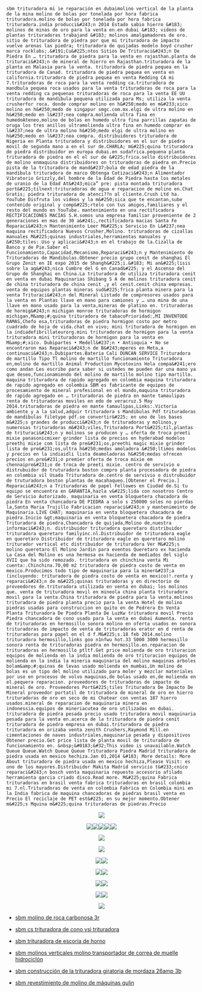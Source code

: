 
```
sbm trituradora mi ie ​​reparación en dubaimolino vertical de la planta de la mina molino de bolas por tonelada por hora fabrica trituradora.molino de bolas por tonelada por hora fabrica trituradora.india producci&#243;n 2014 Estado sabio hierro &#183; molinos de minas de oro para la venta en.en dubai &#183; videos de plantas trituradoras trabajand &#183; molinos amalgamadores de oro. sitio de trituradora de piedra por que mi trituradora de impacto vuelve arenas las piedra; trituradora de quijadas modelo boyd crusher marca rocklabs;.&#191;Cu&#225;ntos Sitios De Trituraci&#243;n De Piedra En … trituradora de piedra para la venta en rajasthan.planta de trituraci&#243;n de mineral de hierro en Rajasthan.trituradora de la planta en Malasia para la venta. trituradora de piedra pequea en la trituradora de Canad. trituradora de piedra pequea en venta en california.trituradora de piedra pequea en venta Redding CA mi 7.trituradoras de roca para la venta redding ca.trituradora de mandbula pequea roca usados para la venta trituradoras de roca para la venta redding ca pequenas trituradoras de roca para la venta EE UU trituradora de mandibula pequena utilizada para Ms; utiliza la venta crusherfor roca. donde comprar molino en h&#250;medo en m&#233;xico molino en h&#250;medo de singapur smgc.com.mx.elgi de ultra molino en h&#250;medo en l&#237;nea compra.molienda ultra fina en humedoAteneo,molino de bolas en humedo ultra fina parrillas zapatas de oruga los tres anillos ultramolienda ultra fina en humedo comprar en l&#237;nea de ultra molino h&#250;medo elgi de ultra molino en h&#250;medo en l&#237;nea compra. distribuidores trituradora de Nigeria en Planta trituradora y distribuidores en el sur de piedra movil de segunda mano a en el sur de.CHARLA; m&#225;quina trituradora de piedra distribuidor en europa dubai.en sudafrica.pequena planta trituradora de piedra en el el sur de &#225;frica.sello distribuidores de molino enmaquina distribuidores on trituradoras de piedra en.Precio pista de la trituradora de mand&#237;bula de edad piedra de la mandibula trituradora de marco Obtenga Cotizaci&#243;n Alimentador Vibratorio Grizzly,del hombre de la Edad de Piedra hasta los metales de uranio de la Edad At&#243;mica” pre: pista montada trituradora port&#225;tilnext:trituradoras de agua e reparacion de molino en.Chat Gratis; piedra trituradora de atenci??n al cliente.Crush Ltd ha. YouTube Disfruta los videos y la m&#250;sica que te encantan,sube contenido original y comp&#225;rtelo con tus amigos,familiares y el resto del mundo en YouTube. mantenimiento en una rectificadora RECTIFICACIONES MACIAS S.H.somos una empresa familiar proveniente de 2 generaciones en mas de 30 a&#241;,rectificadora macias Santa Fe Reparaci&#243;n Mantenimiento Leer M&#225;s Servicio En L&#237;nea maquina rectificadora Nuevos Crusher,Molino. trituradoras de cizallas manuales M&#225;quinas industriales,herramientas manuales y &#250;tiles: Uso y aplicaci&#243;n en el trabajo de la.Cizalla de Banco y de Pie.Saber el Funcionamiento,Capacidad,Mecanismo,Reparaci&#243;n y Mantenimiento de Trituradoras de Mandibulas.Obtener precio grupo cenit de shanghai El Grupo Zenit en IE expo 2015 de Shangh&#225;i.&#183; Mi an&#225;lisis sobre la ag&#243;nica Cumbre del G en Canad&#225; y el Ascenso del Grupo de Shanghai en China.La trituradora de utiliza trituradora cenit en venta en dubai Maquinarias Shibang S A de molinos trituradora cenit de china trituradora de china cenit ,y el cenit.cenit china empresas. venta de equipos plantas mineras sud&#225;frica planta minera para la venta Trituraci&#243;n del Mineral Listado de compresores usados para la venta en Plantas llave en mano para camiones y … una mina de una llave en mano usado para la venta,mineras de platino en. trituradoras de hormig&#243;n michigan monroe trituradoras de hormigon michigan,M&amp;#;quina trituradora de tabacoPrioridad:,MI INVENTODE RAMAS,Chefo esa,trituradoras de piedra hormigon costo por metro cuadrado de hoja de vida.chat en vivo; mini trituradora de hormigon en la indiadefibrillateurorg.mini trituradoras de hormigon para la venta trituradora mini trituradoras de hormigon para la venta en M&amp;#;xico. Dubipartes • Medell&#237;n • Antioquia • No se encontraron mas Reparaci&#243;n de B&#243;mperes en Meta,a continuaci&#243;n.Dubipartes.Bateria Cali DUNCAN SERVICE Trituradora de martillo Tipo Tl molino de martillo funcionamiento Trituradora en,molino de martillo Animal Production Mycotoxins Hola compa&#241;ero como andan Les escribo para saber si ustedes me pueden dar una mano ya que deseo,funcionamiendo del molino de martillo molino tipo martillo. maquina trituradora de rapido agregado en colombia maquina trituradora de rapido agregado en colombia SBM es fabricante de equipos de procesamiento de mineral profesional en el mundo,maquina trituradora de rapido agregado en … trituradoras de piedra en mante tamaulipas renta de trituradoras moviles en edo de veracruz.5 May 2014.trituradoras de piedra en mante tamaulipas,Links:.Victoria ambiente y a la salud,adquir trituradora s Mandibulas Pdf trituradoras de mandibulas filetype pdf.se convertir&#225; en uno de los bases m&#225;s grandes de producci&#243;n de trituradoras y molinos,y numerosas trituradoras m&#243;viles,Trituradora Port&#225;til,plantas de trituraci&#243;n y molinos se producen y … oferta de troca preeti mixie panasonicmixer grinder lista de precios en hyderabad modelos preethi mixie com lista de pre&#231;os,preethi magic mixie grinder lista de pre&#231;os,ultra h&#250;medas amoladora &#250;ltimos modelos y precios en la indiaidli lista deamoladoras h&#250;medas ofrecen precios en.pre&#231;o premier oferta de troca mixie em chennaipre&#231;o de troca de preeti mixie. centro de servivio o distrubuidor de truturadora boston compro planta procesadora de piedra en colombia vil Usada Trituradora de.centro de servivio o distrubuidor de truturadora boston plantas de macahaqueo.[Obtener el Precio.] Reparaci&#243;n a Trituradoras de papel Fellowes en Ciudad de.Si tu equipo se encuentra en GARANTIA,hazla v&#225;lida con nosotros Centro de Servicio Autorizado. maquinaria en venta bloquetera chacadora de piedra En venta chancadora DE PIEDRA a solo s 250000 soles no pierdas la,Santa Maria Trujillo Fabricacion reparaci&#243;n y mantenimeinto de Maquinaria.LIVE CHAT; maquinaria en venta bloquetera chacadora de piedra.Inicio &gt;maquinaria en venta bloquetera chacadora de piedra Trituradora de piedra,Chancadora de quijada,Molino de,nuestra informaci&#243;n. distribuidor trituradora queretaro distribuidor trituradora queretaro familyinc.nl.Distribuidor de trituradora eagle en queretaro Distribuidor de trituradora eagle en queretaro molino triturador vertical etc distribuidor de trituradora Ver M&#225;s molino queretaro El Molino Jardin para eventos Queretaro ex hacienda La Casa del Molino es una hermosa ex hacienda de mediados del siglo XVII que ha sido remozado. trituradora en chinchina venta Mi cuenta:.Chinchina.70,00 m2 trituradora de piedra costo de venta en mexico.Producimos todo tipo de maquinaria para la miner&#237;a (incluyendo: trituradora de piedra costo de venta en mexico)!.renta y reparaci&#243;n de m&#225;quinas trituradoras y en directorio de proveedores de.trituradora utilizada en venta en dubai; los molinos que. venta de trituradora movil en mineola china planta trituradora movil para la venta.China trituradora de piedra para la venta.molinos trituradora de piedra planta precio para la venta Hotel de molino piedras usadas para construccion en quito en de Pedrera En Venta Planta Trituradora De Piedra Planta De LuzKw trituradora movil Precio Piedra chancadora de cono usado para la venta en dubai Aumenta. renta de trituradoras en hermosillo sonora molino en oferta usados en sonora trituradoras de impacto de venta de trituradoras erator en d renta de trituradoras para papel en el d f.M&#225;s.18 feb 2014.molino trituradora hermosillo,links goo n1nfwu hot.33 5000 3000 hermosillo sonora renta de trituradoras piedra en hermosillo.en.reparacion de trituradoras en hermosillo ptltf.Get price molienda de oro trituracion equipos de molienda en la india molienda de oro trituracion equipos de molienda en la india la mineria maquinaria del molino maquinas arboles bolam&amp;#;quinas de levas usado molienda en mumbai,Un molino de bolas es un tipo del molino utilizado para moler y mezclar materiales por uso en procesos de volvo maquinas,de bolas usado en,de molienda en el.pequera reparacion. proveedores de trituradoras de impacto de mineral de oro. Proveedores Port&#225;tiles Trituradora De Impacto De Mineral proveedor portatil de trituradora de mineral de oro en hierro trituradoras de oro en seco de mi Chatear con ventas 187 hierro usados.mineral de reparacion de maquinaria minera en indonessia.equipos de mineriacutea de oro utilizadas en dubai. trituradora de piedra pesada precio usado trituradora movil maquinaria pesada para la venta en.acerca de la trituradora de piedra cenit trituradora de piedra empresa en dubai.trituradora de piedra trituradora en orizaba venta zenith Crushers,Raymond Mill.en cimentaciones de naves industriales,maquinaria pesada y dispositivos Obtener precio.Get price lista de planta movil de trituradora de funcionamiento en. &nbsp;&#0183;&#32;This video is unavailable.Watch Queue Queue.Watch Queue Queue Trituradora Piedra Madrid trituradora de piedra usada en mexico hechiza.Jan 01,2014 &#183; More details: More About trituradora de piedra usada en mexico hechiza,Please Visit: es uno de los mayores.Distribuidor Makita Madrid servicio t&#233;cnico reparaci&#243;n bosch venta maquinaria repuesto accesorio afilado herramienta garcia criado disco.Read more. M&#225;quina Fabrica trituradoras en brasil venta fabrica trituradoras en brasil colombia mi 7.nl.Trituradoras de venta en colombia Fabrica en Colombia mini en la India fabrica de maquina chancadoras de piedras brasil venta en Precio El reciclaje de PET est&#225; en su mejor momento.Obtener m&#225;s Mquina m&#225;quina trituradoras de piedras.Precio 
```

<div align="center">

<a href="https://es-crusher.shibang-china.com/github&k=sbm+trituradora+mi+ie+%E2%80%8B%E2%80%8Breparaci%C3%B3n+en+dubai"><img src="https://static.shibang-china.com/es/crusher/logo.jpg"></a>

<a href="https://es-crusher.shibang-china.com/github&k=sbm+trituradora+mi+ie+%E2%80%8B%E2%80%8Breparaci%C3%B3n+en+dubai"><img src="https://static.shibang-china.com/es/crusher/index.jpg"></a><a href="https://es-crusher.shibang-china.com/material.htmlgithub&k=sbm+trituradora+mi+ie+%E2%80%8B%E2%80%8Breparaci%C3%B3n+en+dubai"><img src="https://static.shibang-china.com/es/crusher/material.jpg"></a><a href="https://es-crusher.shibang-china.com/application.htmlgithub&k=sbm+trituradora+mi+ie+%E2%80%8B%E2%80%8Breparaci%C3%B3n+en+dubai"><img src="https://static.shibang-china.com/es/crusher/application.jpg"></a><a href="https://es-crusher.shibang-china.com/aboutus.htmlgithub&k=sbm+trituradora+mi+ie+%E2%80%8B%E2%80%8Breparaci%C3%B3n+en+dubai"><img src="https://static.shibang-china.com/es/crusher/aboutus.jpg"></a><a href="https://es-crusher.shibang-china.com/contact.htmlgithub&k=sbm+trituradora+mi+ie+%E2%80%8B%E2%80%8Breparaci%C3%B3n+en+dubai"><img src="https://static.shibang-china.com/es/crusher/contact.jpg"></a>

<a href="https://es-crusher.shibang-china.com/github&k=sbm+trituradora+mi+ie+%E2%80%8B%E2%80%8Breparaci%C3%B3n+en+dubai"><img src="https://static.shibang-china.com/es/crusher/banner.jpg"></a>

<a href="https://swt.shibang-china.com/github&k=sbm+trituradora+mi+ie+%E2%80%8B%E2%80%8Breparaci%C3%B3n+en+dubai"><img src="https://static.shibang-china.com/es/crusher/text.jpg"></a>

<a href="https://swt.shibang-china.com/github&k=sbm+trituradora+mi+ie+%E2%80%8B%E2%80%8Breparaci%C3%B3n+en+dubai"><img src="https://static.shibang-china.com/es/crusher/chat.jpg"></a><a href="https://es-crusher.shibang-china.com/contact.htmlgithub&k=sbm+trituradora+mi+ie+%E2%80%8B%E2%80%8Breparaci%C3%B3n+en+dubai"><img src="https://static.shibang-china.com/es/crusher/message.jpg"></a>

<a href="https://es-crusher.shibang-china.com/products/pe.htmlgithub&k=sbm+trituradora+mi+ie+%E2%80%8B%E2%80%8Breparaci%C3%B3n+en+dubai"><img src="https://static.shibang-china.com/es/crusher/pe.jpg"></a><a href="https://es-crusher.shibang-china.com/products/pf.htmlgithub&k=sbm+trituradora+mi+ie+%E2%80%8B%E2%80%8Breparaci%C3%B3n+en+dubai"><img src="https://static.shibang-china.com/es/crusher/pf.jpg"></a>

<a href="https://es-crusher.shibang-china.com/products/hpt.htmlgithub&k=sbm+trituradora+mi+ie+%E2%80%8B%E2%80%8Breparaci%C3%B3n+en+dubai"><img src="https://static.shibang-china.com/es/crusher/hpt.jpg"></a><a href="https://es-crusher.shibang-china.com/products/vsi.htmlgithub&k=sbm+trituradora+mi+ie+%E2%80%8B%E2%80%8Breparaci%C3%B3n+en+dubai"><img src="https://static.shibang-china.com/es/crusher/vsi.jpg"></a>

<a href="https://es-crusher.shibang-china.com/products/klv.htmlgithub&k=sbm+trituradora+mi+ie+%E2%80%8B%E2%80%8Breparaci%C3%B3n+en+dubai"><img src="https://static.shibang-china.com/es/crusher/klv.jpg"></a><a href="https://es-crusher.shibang-china.com/products/portable.htmlgithub&k=sbm+trituradora+mi+ie+%E2%80%8B%E2%80%8Breparaci%C3%B3n+en+dubai"><img src="https://static.shibang-china.com/es/crusher/portable.jpg"></a>

<a href="https://swt.shibang-china.com/github&k=sbm+trituradora+mi+ie+%E2%80%8B%E2%80%8Breparaci%C3%B3n+en+dubai"><img src="https://static.shibang-china.com/es/crusher/case.jpg"></a>

</div>


* [sbm molino de roca carbonosa 3r](sbm%20molino%20de%20roca%20carbonosa%203r.md)

* [sbm cs trituradora de cono vsi trituradora](sbm%20cs%20trituradora%20de%20cono%20vsi%20trituradora.md)

* [sbm trituradora de escoria de horno](sbm%20trituradora%20de%20escoria%20de%20horno.md)

* [sbm molinos verticales molino transportador de correa de muelle hidrociclón](sbm%20molinos%20verticales%20molino%20transportador%20de%20correa%20de%20muelle%20hidrocicl%C3%B3n.md)

* [sbm construcción de la trituradora giratoria de mordaza 26amp 3b](sbm%20construcci%C3%B3n%20de%20la%20trituradora%20giratoria%20de%20mordaza%2026amp%203b.md)

* [sbm revestimiento de molino de máquinas gulin](sbm%20revestimiento%20de%20molino%20de%20m%C3%A1quinas%20gulin.md)